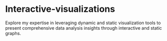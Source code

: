 # Interactive-visualizations

Explore my expertise in leveraging dynamic and static visualization tools to present comprehensive data analysis insights through interactive and static graphs.
